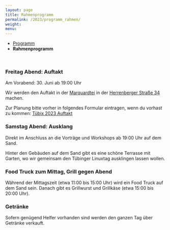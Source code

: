 ```yaml
---
layout: page
title: Rahmenprogramm
permalink: /2023/programm_rahmen/
weight:
menu:
---
```


* <a href="../programm/">Programm</a>
* <span style="font-weight: bold;">Rahmenprogramm</span>

<br/>

### Freitag Abend: Auftakt

Am Vorabend: 30. Juni ab 19:00 Uhr

Wir werden den Auftakt in der <a href="https://www.marquardtei.de/" target="_blank">Marquardtei</a>
in der <a href="https://www.openstreetmap.org/node/249607447" target="_blank">Herrenberger Straße 34</a> machen.

Zur Planung bitte vorher in folgendes Formular eintragen, wenn du vorhast zu kommen:
<a href="https://cloud.fsi.uni-tuebingen.de/apps/polls/s/Ve7ygRC6" target="_blank">Tübix 2023 Auftakt</a>

### Samstag Abend: Ausklang

Direkt im Anschluss an die Vorträge und Workshops ab 19:00 Uhr auf dem Sand.

Hinter den Gebäuden auf dem Sand gibt es eine schöne Terrasse mit Garten, wo wir
gemeinsam den Tübinger Linuxtag ausklingen lassen wollen.

### Food Truck zum Mittag, Grill gegen Abend

Während der Mittagszeit (etwa 11:00 bis 15:00 Uhr) wird
ein Food Truck auf dem Sand sein.
Danach gibt es Grillwurst und Grillkäse (etwa 15:00 bis 20:00 Uhr).

### Getränke

Sofern genügend Helfer vorhanden sind werden den ganzen Tag über Getränke
verkauft.
